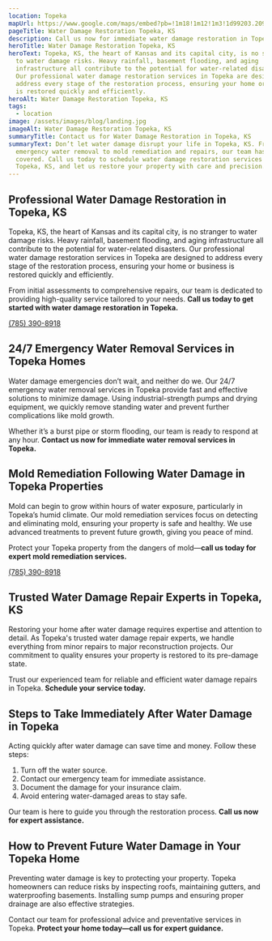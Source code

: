 ```yaml
---
location: Topeka
mapUrl: https://www.google.com/maps/embed?pb=!1m18!1m12!1m3!1d99203.20967228347!2d-95.79060360504549!3d39.013025397126974!2m3!1f0!2f0!3f0!3m2!1i1024!2i768!4f13.1!3m3!1m2!1s0x87bf02e4daec7a29%3A0xbe2be7d06ae3a7f0!2sTopeka%2C%20KS%2C%20USA!5e0!3m2!1sen!2sca!4v1732536157837!5m2!1sen!2sca
pageTitle: Water Damage Restoration Topeka, KS
description: Call us now for immediate water damage restoration in Topeka, KS.
heroTitle: Water Damage Restoration Topeka, KS
heroText: Topeka, KS, the heart of Kansas and its capital city, is no stranger
  to water damage risks. Heavy rainfall, basement flooding, and aging
  infrastructure all contribute to the potential for water-related disasters.
  Our professional water damage restoration services in Topeka are designed to
  address every stage of the restoration process, ensuring your home or business
  is restored quickly and efficiently.
heroAlt: Water Damage Restoration Topeka, KS
tags:
  - location
image: /assets/images/blog/landing.jpg
imageAlt: Water Damage Restoration Topeka, KS
summaryTitle: Contact us for Water Damage Restoration in Topeka, KS
summaryText: Don’t let water damage disrupt your life in Topeka, KS. From
  emergency water removal to mold remediation and repairs, our team has you
  covered. Call us today to schedule water damage restoration services in
  Topeka, KS, and let us restore your property with care and precision.
---
```

## **Professional Water Damage Restoration in Topeka, KS**

Topeka, KS, the heart of Kansas and its capital city, is no stranger to water damage risks. Heavy rainfall, basement flooding, and aging infrastructure all contribute to the potential for water-related disasters. Our professional water damage restoration services in Topeka are designed to address every stage of the restoration process, ensuring your home or business is restored quickly and efficiently.

From initial assessments to comprehensive repairs, our team is dedicated to providing high-quality service tailored to your needs. **Call us today to get started with water damage restoration in Topeka.**

[(785) 390-8918](tel:7853908918)

## **24/7 Emergency Water Removal Services in Topeka Homes**

Water damage emergencies don’t wait, and neither do we. Our 24/7 emergency water removal services in Topeka provide fast and effective solutions to minimize damage. Using industrial-strength pumps and drying equipment, we quickly remove standing water and prevent further complications like mold growth.

Whether it’s a burst pipe or storm flooding, our team is ready to respond at any hour. **Contact us now for immediate water removal services in Topeka.**

## **Mold Remediation Following Water Damage in Topeka Properties**

Mold can begin to grow within hours of water exposure, particularly in Topeka’s humid climate. Our mold remediation services focus on detecting and eliminating mold, ensuring your property is safe and healthy. We use advanced treatments to prevent future growth, giving you peace of mind.

Protect your Topeka property from the dangers of mold—**call us today for expert mold remediation services.**

[(785) 390-8918](tel:7853908918)

## **Trusted Water Damage Repair Experts in Topeka, KS**

Restoring your home after water damage requires expertise and attention to detail. As Topeka's trusted water damage repair experts, we handle everything from minor repairs to major reconstruction projects. Our commitment to quality ensures your property is restored to its pre-damage state.

Trust our experienced team for reliable and efficient water damage repairs in Topeka. **Schedule your service today.**

## **Steps to Take Immediately After Water Damage in Topeka**

Acting quickly after water damage can save time and money. Follow these steps:

1. Turn off the water source.
2. Contact our emergency team for immediate assistance.
3. Document the damage for your insurance claim.
4. Avoid entering water-damaged areas to stay safe.

Our team is here to guide you through the restoration process. **Call us now for expert assistance.**

## **How to Prevent Future Water Damage in Your Topeka Home**

Preventing water damage is key to protecting your property. Topeka homeowners can reduce risks by inspecting roofs, maintaining gutters, and waterproofing basements. Installing sump pumps and ensuring proper drainage are also effective strategies.

Contact our team for professional advice and preventative services in Topeka. **Protect your home today—call us for expert guidance.**
